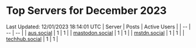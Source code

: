 # Top Servers for December 2023
Last Updated: 12/01/2023 18:14:01 UTC
| Server | Posts | Active Users |
| -- | -- | -- |
| [aus.social](https://aus.social/tags/PowerShell) | 1 | 1 |
| [mastodon.social](https://mastodon.social/tags/PowerShell) | 1 | 1 |
| [mstdn.social](https://mstdn.social/tags/PowerShell) | 1 | 1 |
| [techhub.social](https://techhub.social/tags/PowerShell) | 1 | 1 |
